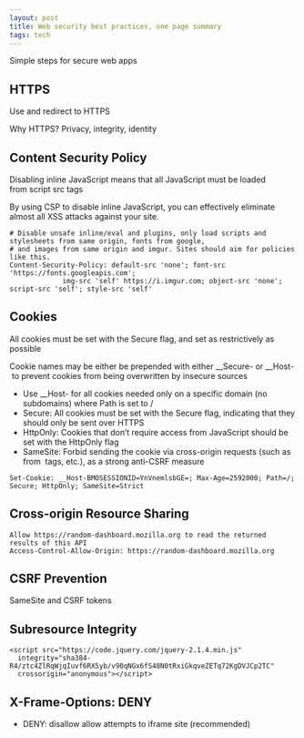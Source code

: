 ```yaml
---
layout: post
title: Web security best practices, one page summary 
tags: tech
--- 
```

Simple steps for secure web apps 

## HTTPS
Use and redirect to HTTPS

Why HTTPS? Privacy, integrity, identity 

## Content Security Policy

Disabling inline JavaScript means that all JavaScript must be loaded from script src tags 

By using CSP to disable inline JavaScript, you can effectively eliminate almost all XSS attacks against your site.

``` shell script
# Disable unsafe inline/eval and plugins, only load scripts and stylesheets from same origin, fonts from google,
# and images from same origin and imgur. Sites should aim for policies like this.
Content-Security-Policy: default-src 'none'; font-src 'https://fonts.googleapis.com';
			 img-src 'self' https://i.imgur.com; object-src 'none'; script-src 'self'; style-src 'self'
```


## Cookies
All cookies must be set with the Secure flag, and set as restrictively as possible

Cookie names may be either be prepended with either __Secure- or __Host- to prevent cookies from being overwritten by insecure sources

* Use __Host- for all cookies needed only on a specific domain (no subdomains) where Path is set to /
* Secure: All cookies must be set with the Secure flag, indicating that they should only be sent over HTTPS
* HttpOnly: Cookies that don’t require access from JavaScript should be set with the HttpOnly flag
* SameSite: Forbid sending the cookie via cross-origin requests (such as from <img> tags, etc.), as a strong anti-CSRF measure


```
Set-Cookie: __Host-BMOSESSIONID=YnVnemlsbGE=; Max-Age=2592000; Path=/; Secure; HttpOnly; SameSite=Strict
```

## Cross-origin Resource Sharing
```
Allow https://random-dashboard.mozilla.org to read the returned results of this API
Access-Control-Allow-Origin: https://random-dashboard.mozilla.org
```

## CSRF Prevention
SameSite and CSRF tokens

## Subresource Integrity
``` shell-script
<script src="https://code.jquery.com/jquery-2.1.4.min.js"
  integrity="sha384-R4/ztc4ZlRqWjqIuvf6RX5yb/v90qNGx6fS48N0tRxiGkqveZETq72KgDVJCp2TC"
  crossorigin="anonymous"></script>
```


## X-Frame-Options: DENY
* DENY: disallow allow attempts to iframe site (recommended)

